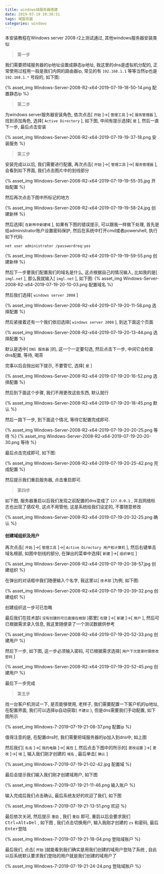 ```yaml
---
title: windows域服务器搭建
date: 2019-07-19 19:38:51
tags: 域服务器
categories: windows
---
```

本安装教程在Windows server 2008 r2上测试通过, 其他windows服务器安装类似

> 第一步

我们需要把域服务器的ip地址设置成静态ip地址, 我这里的dns是虚拟机分配的, 正常使用过程用一般是我们内网的路由器ip, 常见的有 `192.168.1.1` 等等当然ip也是 `192.168.1.*` 号段的, 如下图:

{% asset_img Windows-Server-2008-R2-x64-2019-07-19-18-50-14.png 配置静态ip %}

> 第二步

为windows server服务器安装角色, 依次点击[ `开始` ]->[ `管理工具` ]->[ `服务管理器` ], 找到添加角色, 选择[ `Active Directory` ], 如下图, 中间有提示选择[ `是` ], 然后一直下一步, 最后点击安装

{% asset_img Windows-Server-2008-R2-x64-2019-07-19-19-37-18.png 安装服务 %}

> 第三步

安装完成以以后, 我们需要进行配置, 再次点击[ `开始` ]->[ `管理工具` ]->[ `服务管理器` ], 会看到如下界面, 我们点击图片中的划线部分

{% asset_img Windows-Server-2008-R2-x64-2019-07-19-19-55-35.jpg 开始配置 %}

然后再次点击下图中所标记的地方

{% asset_img Windows-Server-2008-R2-x64-2019-07-19-19-58-24.jpg 创建新林 %}

然后选择[ `在新林中新建域` ], 如果有下图的错误提示, 可以跟我一样做下处理, 首先是给administrator账户设置密码保护, 然后在系统中打开cmd或者powershell, 执行如下代码:

    net user administrator /passwordreq:yes 

{% asset_img Windows-Server-2008-R2-x64-2019-07-19-19-59-55.png 创建新林 %}

然后下一步要我们配置我们的域名是什么, 这点根据自己的情况输入, 比如我的是[ `imgl.net` ], 那么我就输入[ `imgl.net` ], 如下图:
{% asset_img Windows-Server-2008-R2-x64-2019-07-19-20-10-03.png 配置域名 %}

然后我们选择[ `windows server 2008` ]

{% asset_img Windows-Server-2008-R2-x64-2019-07-19-20-11-58.png 选择配置 %}

然后紧接着还有一个我们依旧选择[ `windows server 2008` ], 到达下面这个页面

{% asset_img Windows-Server-2008-R2-x64-2019-07-19-20-13-44.png 选择配置 %}

默认是选中[ `DNS 服务器` ]的, 这一个一定要勾选, 然后点击下一步, 中间它会检查dns配置, 等待, 喝茶

完事以后会抛出如下提示, 不要管它, 选择[ `是` ]

{% asset_img Windows-Server-2008-R2-x64-2019-07-19-20-16-52.png 选择配置 %}

然后到下面这个步骤, 我们不用更改这些东西, 默认就行

{% asset_img Windows-Server-2008-R2-x64-2019-07-19-20-18-45.png 默认 %}

然后一路下一步, 到下面这个情况, 等待它配置完成即可.

{% asset_img Windows-Server-2008-R2-x64-2019-07-19-20-20-25.png 等待 %}
{% asset_img Windows-Server-2008-R2-x64-2019-07-19-20-20-30.png 等待 %}

最后点击完成即可, 如下图:

{% asset_img Windows-Server-2008-R2-x64-2019-07-19-20-25-42.png 完成配置 %}

然后提示我们重启服务器, 点击重启即可.

> 第四步

如下图, 服务器重启以后我们发现之前配置的dns变成了 `127.0.0.1` , 并且网络标志也出现了感叹号, 这点不用管他, 这是系统给我们设定的, 不要随意修改

{% asset_img Windows-Server-2008-R2-x64-2019-07-19-20-32-25.png 确认 %}

#### 创建域组织及用户

再次点击[ `开始` ]->[ `管理工具` ]->[ `Active Directory 用户和计算机` ], 然后右键单击域名根部, 如图中划线的部分, 在弹出的菜单中选择[ `新建` ]->[ `组织单位` ]

{% asset_img Windows-Server-2008-R2-x64-2019-07-19-20-38-57.jpg 创建组织 %}

在弹出的对话框中我们随便输入个名字, 我这里以[ `技术部` ]为例, 如下图:

{% asset_img Windows-Server-2008-R2-x64-2019-07-19-20-39-32.png 创建组织 %}

创建组织这一步可已忽略

最后我们在技术部( `没有创建的可已直接在根部` )那里[ `右键` ]->[ `新建` ]->[ `用户` ], 然后可已根据需求录入信息, 我这里随便录了一个测试数据供参考

{% asset_img Windows-Server-2008-R2-x64-2019-07-19-20-52-33.png 创建用户 %}

然后下一步, 如下图, 这一步必须输入密码, 可已根据需求选择[ `用户下次登录时需修改密码` ]

{% asset_img Windows-Server-2008-R2-x64-2019-07-19-20-52-45.png 创建用户 %}

最后下一步完成

> 第五步

找一台客户机测试一下, 是否能够使用, 老样子, 我们需要配置一下客户机的ip地址, 在配置界面, 我们可以选择ip自动获取( `不建议` ), 但是dns需要我们手动配置, 如下图所示

{% asset_img Windows-7-2019-07-19-21-08-37.png 配置ip %}

值得注意的是, 在配置dns时, 我们需要把域服务器的ip加入到dns中, 如上图

然后我们[ `右击` ]->[ `我的电脑` ]->[ `属性` ], 然后点击下图中的所示的[ `更改设置` ]->[ `更改` ]->[ `域` ], 输入我们刚才创建的 `域名` , 最后单击[ `确认` ]

{% asset_img Windows-7-2019-07-19-21-02-42.jpg 配置域 %}

最后会提示我们输入我们刚才创建域用户, 如下图

{% asset_img Windows-7-2019-07-19-21-11-46.png 输入账户 %}

输入完成后我们点击确认, 最后系统友好的欢迎了我们, 如下图

{% asset_img Windows-7-2019-07-19-21-13-51.png 欢迎 %}

最后依次关闭, 然后提示 `重启` , 我们 `重启` 即可, 重启以后会要求我们 <kbd>Ctrl</kbd>+<kbd>Alt</kbd>+<kbd>Del</kbd> , 如下图 , 我们点击切换用户, 输入我刚才创建的 `zs` 和密码, 最后<kbd>Enter</kbd>登陆

{% asset_img Windows-7-2019-07-19-21-18-04.png 登陆域账户 %}

最后我们, 点击[ `开始` ]就能看到我们确实是用我们创建的域用户登陆了系统 , 自此以后系统默认要求我们登陆的用户就是我们创建的域用户了

{% asset_img Windows-7-2019-07-19-21-24-24.png 登陆域账户 %}

